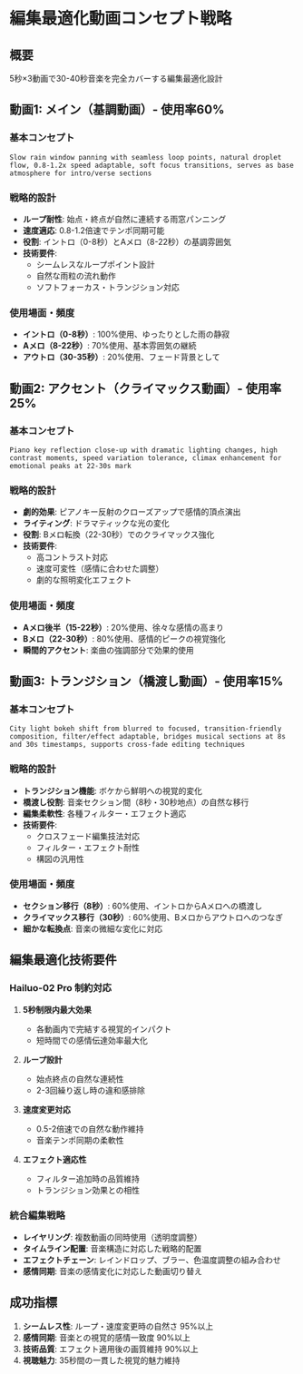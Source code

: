 # 編集最適化動画コンセプト戦略

## 概要
5秒×3動画で30-40秒音楽を完全カバーする編集最適化設計

## 動画1: メイン（基調動画）- 使用率60%

### 基本コンセプト
```
Slow rain window panning with seamless loop points, natural droplet flow, 0.8-1.2x speed adaptable, soft focus transitions, serves as base atmosphere for intro/verse sections
```

### 戦略的設計
- **ループ耐性**: 始点・終点が自然に連続する雨窓パンニング
- **速度適応**: 0.8-1.2倍速でテンポ同期可能
- **役割**: イントロ（0-8秒）とAメロ（8-22秒）の基調雰囲気
- **技術要件**: 
  - シームレスなループポイント設計
  - 自然な雨粒の流れ動作
  - ソフトフォーカス・トランジション対応

### 使用場面・頻度
- **イントロ（0-8秒）**: 100%使用、ゆったりとした雨の静寂
- **Aメロ（8-22秒）**: 70%使用、基本雰囲気の継続
- **アウトロ（30-35秒）**: 20%使用、フェード背景として

## 動画2: アクセント（クライマックス動画）- 使用率25%

### 基本コンセプト
```
Piano key reflection close-up with dramatic lighting changes, high contrast moments, speed variation tolerance, climax enhancement for emotional peaks at 22-30s mark
```

### 戦略的設計
- **劇的効果**: ピアノキー反射のクローズアップで感情的頂点演出
- **ライティング**: ドラマティックな光の変化
- **役割**: Bメロ転換（22-30秒）でのクライマックス強化
- **技術要件**:
  - 高コントラスト対応
  - 速度可変性（感情に合わせた調整）
  - 劇的な照明変化エフェクト

### 使用場面・頻度
- **Aメロ後半（15-22秒）**: 20%使用、徐々な感情の高まり
- **Bメロ（22-30秒）**: 80%使用、感情的ピークの視覚強化
- **瞬間的アクセント**: 楽曲の強調部分で効果的使用

## 動画3: トランジション（橋渡し動画）- 使用率15%

### 基本コンセプト
```
City light bokeh shift from blurred to focused, transition-friendly composition, filter/effect adaptable, bridges musical sections at 8s and 30s timestamps, supports cross-fade editing techniques
```

### 戦略的設計
- **トランジション機能**: ボケから鮮明への視覚的変化
- **橋渡し役割**: 音楽セクション間（8秒・30秒地点）の自然な移行
- **編集柔軟性**: 各種フィルター・エフェクト適応
- **技術要件**:
  - クロスフェード編集技法対応
  - フィルター・エフェクト耐性
  - 構図の汎用性

### 使用場面・頻度
- **セクション移行（8秒）**: 60%使用、イントロからAメロへの橋渡し
- **クライマックス移行（30秒）**: 60%使用、Bメロからアウトロへのつなぎ
- **細かな転換点**: 音楽の微細な変化に対応

## 編集最適化技術要件

### Hailuo-02 Pro 制約対応
1. **5秒制限内最大効果**
   - 各動画内で完結する視覚的インパクト
   - 短時間での感情伝達効率最大化

2. **ループ設計**
   - 始点終点の自然な連続性
   - 2-3回繰り返し時の違和感排除

3. **速度変更対応**
   - 0.5-2倍速での自然な動作維持
   - 音楽テンポ同期の柔軟性

4. **エフェクト適応性**
   - フィルター追加時の品質維持
   - トランジション効果との相性

### 統合編集戦略
- **レイヤリング**: 複数動画の同時使用（透明度調整）
- **タイムライン配置**: 音楽構造に対応した戦略的配置
- **エフェクトチェーン**: レインドロップ、ブラー、色温度調整の組み合わせ
- **感情同期**: 音楽の感情変化に対応した動画切り替え

## 成功指標
1. **シームレス性**: ループ・速度変更時の自然さ 95%以上
2. **感情同期**: 音楽との視覚的感情一致度 90%以上  
3. **技術品質**: エフェクト適用後の画質維持 90%以上
4. **視聴魅力**: 35秒間の一貫した視覚的魅力維持